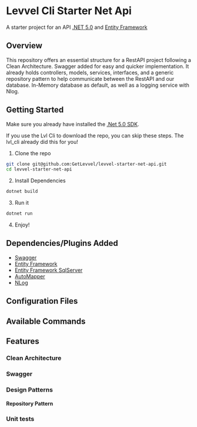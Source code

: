 # Levvel Cli Starter Net Api
A starter project for an API [.NET 5.0](https://dotnet.microsoft.com/download/dotnet/5.0) and [Entity Framework](https://docs.microsoft.com/en-us/ef/)

## Overview
This repository offers an essential structure for a RestAPI project following a Clean Architecture. Swagger added for easy and quicker implementation. It already holds controllers, models, services, interfaces, and a generic repository pattern to help communicate between the RestAPI and our database. In-Memory database as default, as well as a logging service with Nlog.

## Getting Started
Make sure you already have installed the [.Net 5.0 SDK](https://dotnet.microsoft.com/download/dotnet/5.0).

If you use the Lvl Cli to download the repo, you can skip these steps. The lvl_cli already did this for you!
1. Clone the repo
```bash
git clone git@github.com:GetLevvel/levvel-starter-net-api.git
cd levvel-starter-net-api
```

2. Install Dependencies
```bash
dotnet build
```

3. Run it
```bash
dotnet run
```

4. Enjoy!

## Dependencies/Plugins Added
* [Swagger](https://docs.microsoft.com/en-us/aspnet/core/tutorials/web-api-help-pages-using-swagger?view=aspnetcore-5.0)
* [Entity Framework](https://docs.microsoft.com/en-us/ef/)
* [Entity Framework SqlServer](https://docs.microsoft.com/en-us/ef/core/providers/sql-server/?tabs=dotnet-core-cli)
* [AutoMapper](https://automapper.org/)
* [NLog](https://github.com/NLog/NLog/wiki/Getting-started-with-ASP.NET-Core-5)

## Configuration Files

## Available Commands

## Features

### Clean Architecture

### Swagger

### Design Patterns

#### Repository Pattern

### Unit tests
